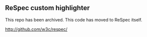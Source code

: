 ## ReSpec custom highlighter

This repo has been archived. This code has moved to ReSpec itself. 

http://github.com/w3c/respec/

